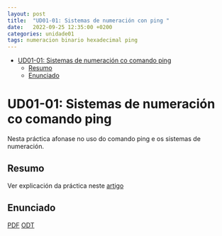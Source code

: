 ```yaml
---
layout: post
title:  "UD01-01: Sistemas de numeración con ping "
date:   2022-09-25 12:35:00 +0200
categories: unidade01
tags: numeracion binario hexadecimal ping 
---
```

- [UD01-01: Sistemas de numeración co comando ping](#ud01-01-sistemas-de-numeración-co-comando-ping)
  - [Resumo](#resumo)
  - [Enunciado](#enunciado)

# UD01-01: Sistemas de numeración co comando ping

Nesta práctica afonase no uso do comando ping e os sistemas de numeración. 
## Resumo 
Ver explicación da práctica neste [artigo](https://www.redeszone.net/2017/11/19/asi-puedes-ping-equipo-ip-octal-hexadecimal-e-incluso-numero-entero/)

## Enunciado 
[PDF](unidade01/t01.pdf)
[ODT](unidade01/t01.odt)

